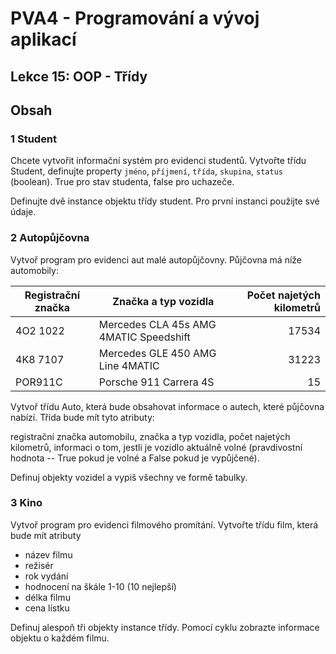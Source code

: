 # PVA4 - Programování a vývoj aplikací
## Lekce 15: OOP - Třídy

## Obsah

### 1 Student
Chcete vytvořit informační systém pro evidenci studentů.
Vytvořte třídu Student, definujte property `jméno`, `příjmení`, `třída`, `skupina`, `status` (boolean). True pro stav studenta, false pro uchazeče.

Definujte dvě instance objektu třídy student. Pro první instanci použijte své údaje.


### 2 Autopůjčovna
Vytvoř program pro evidenci aut malé autopůjčovny. Půjčovna má níže automobily:

| Registrační značka | Značka a typ vozidla | Počet najetých kilometrů  |
| ------------- |-------------| -----:|
| 4O2 1022 | Mercedes CLA 45s AMG 4MATIC Speedshift | 17534 |
| 4K8 7107 | Mercedes GLE 450 AMG Line 4MATIC |   31223 |
| POR911C |Porsche 911 Carrera 4S |   15 |

Vytvoř třídu Auto, která bude obsahovat informace o autech, které půjčovna nabízí. Třída bude mít tyto atributy:

registrační značka automobilu,
značka a typ vozidla,
počet najetých kilometrů,
informaci o tom, jestli je vozidlo aktuálně volné (pravdivostní hodnota -- True pokud je volné a False pokud je vypůjčené).

Definuj objekty vozidel a vypiš všechny ve formě tabulky.


### 3 Kino
Vytvoř program pro evidenci filmového promítání. Vytvořte třídu film, která bude mít atributy
- název filmu
- režisér
- rok vydání
- hodnocení na škále 1-10 (10 nejlepší)
- délka filmu
- cena lístku

Definuj alespoň tři objekty instance třídy. Pomocí cyklu zobrazte informace objektu o každém filmu.
